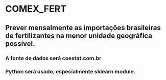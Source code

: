 # COMEX_FERT

## Prever mensalmente as importações brasileiras de fertilizantes na menor unidade geográfica possível.

### A fonte de dados será coestat.com.br

### Python será usado, especialmente sklearn module.
